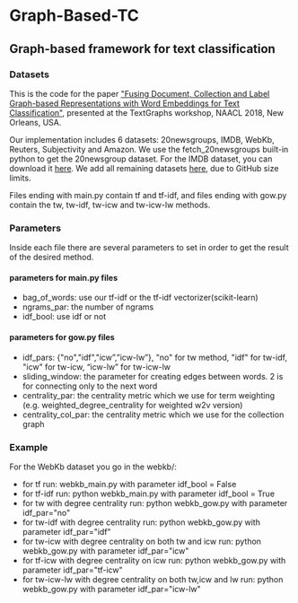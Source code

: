 # Graph-Based-TC
## Graph-based framework for text classification

### Datasets
This is the code for the paper ["Fusing Document, Collection and Label Graph-based Representations with Word Embeddings for Text Classification"](https://www.lix.polytechnique.fr/~kskianis/papers/tw-icw-w2v_textgraphs2018.pdf), presented at the TextGraphs workshop, NAACL 2018, New Orleans, USA.

Our implementation includes 6 datasets: 20newsgroups, IMDB, WebKb, Reuters, Subjectivity and Amazon. We use the fetch_20newsgroups built-in python to get the 20newsgroup dataset. For the IMDB dataset, you can download it [here](http://ai.stanford.edu/~amaas/data/sentiment/). We add all remaining datasets [here](https://www.dropbox.com/sh/1qhbsvfhqgsu3wy/AADshIA30o6M8daul4GDVlBpa?dl=0), due to GitHub size limits.

Files ending with main.py contain tf and tf-idf, and files ending with gow.py contain the tw, tw-idf, tw-icw and tw-icw-lw methods.

### Parameters
Inside each file there are several parameters to set in order to get the result of the desired method.

#### parameters for main.py files
- bag_of_words: use our tf-idf or the tf-idf vectorizer(scikit-learn)
- ngrams_par: the number of ngrams
- idf_bool: use idf or not

#### parameters for gow.py files
- idf_pars: {"no","idf","icw”,”icw-lw”}, "no" for tw method, "idf" for tw-idf, "icw" for tw-icw, “icw-lw” for tw-icw-lw
- sliding_window: the parameter for creating edges between words. 2 is for connecting only to the next word
- centrality_par: the centrality metric which we use for term weighting (e.g. weighted_degree_centrality for weighted w2v version)
- centrality_col_par: the centrality metric which we use for the collection graph

### Example
For the WebKb dataset you go in the webkb/:
- for tf run: webkb_main.py with parameter idf_bool = False
- for tf-idf run: python webkb_main.py with parameter idf_bool = True
- for tw with degree centrality run: python webkb_gow.py with parameter idf_par="no"
- for tw-idf with degree centrality run: python webkb_gow.py with parameter idf_par="idf"
- for tw-icw with degree centrality on both tw and icw run: python webkb_gow.py with parameter idf_par="icw"
- for tf-icw with degree centrality on icw run: python webkb_gow.py with parameter idf_par="tf-icw"
- for tw-icw-lw with degree centrality on both tw,icw and lw run: python webkb_gow.py with parameter idf_par="icw-lw"
